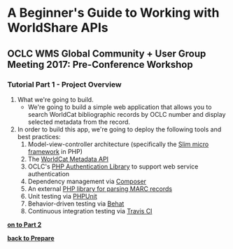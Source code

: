 # A Beginner's Guide to Working with WorldShare APIs
## OCLC WMS Global Community + User Group Meeting 2017: Pre-Conference Workshop
### Tutorial Part 1 - Project Overview

1. What we're going to build.
	* We're going to build a simple web application that allows you to search WorldCat bibliographic records by OCLC number and display selected metadata from the record.
2. In order to build this app, we're going to deploy the following tools and best practices:
	1. Model-view-controller architecture (specifically the [Slim micro framework](https://www.slimframework.com/) in PHP)
	2. The [WorldCat Metadata API](https://www.oclc.org/developer/develop/web-services/worldcat-metadata-api.en.html)
	3. OCLC's [PHP Authentication Library](https://github.com/OCLC-Developer-Network/oclc-auth-php) to support web service authentication
	4. Dependency management via [Composer](https://getcomposer.org/)
	5. An external [PHP library for parsing MARC records](http://pear.php.net/package/File_MARC/redirected)
	6. Unit testing via [PHPUnit](https://phpunit.de/)
	7. Behavior-driven testing via [Behat](http://behat.org/en/latest/)
	8. Continuous integration testing via [Travis CI](https://travis-ci.org/)

**[on to Part 2](tutorial-02.md)**

**[back to Prepare](prepare.md)**